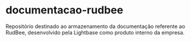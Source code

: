 # documentacao-rudbee
Repositório destinado ao armazenamento da documentação referente ao RudBee, desenvolvido pela Lightbase como produto interno da empresa.
